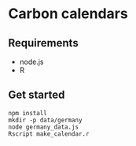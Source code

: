 # Carbon calendars

## Requirements

- node.js
- R

## Get started

```console
npm install
mkdir -p data/germany
node germany_data.js
Rscript make_calendar.r
```
